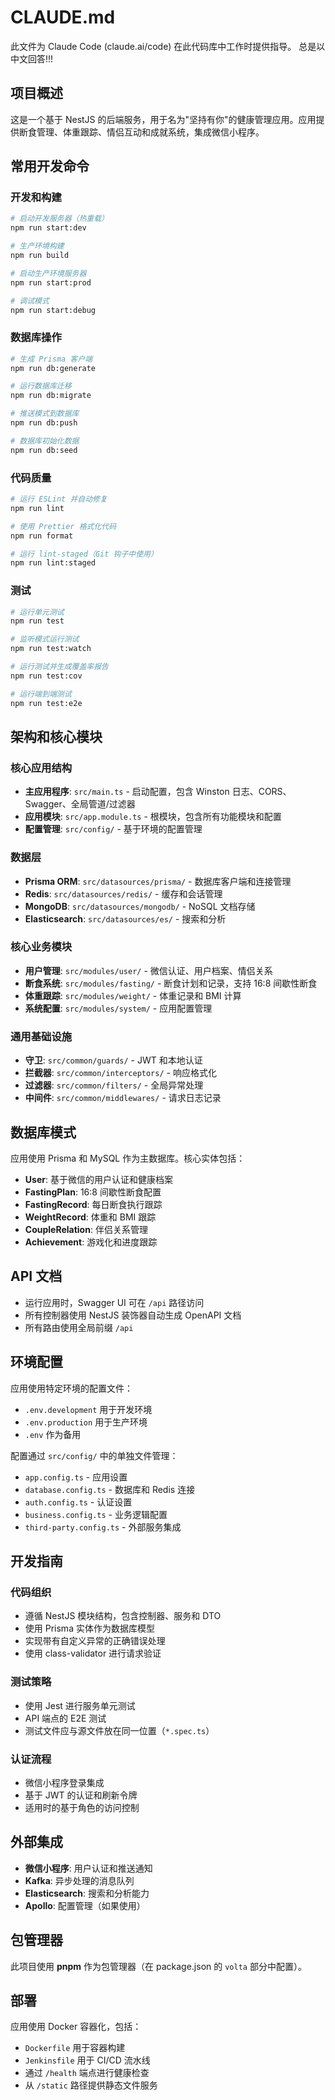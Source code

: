 # CLAUDE.md

此文件为 Claude Code (claude.ai/code) 在此代码库中工作时提供指导。
总是以中文回答!!!

## 项目概述

这是一个基于 NestJS 的后端服务，用于名为"坚持有你"的健康管理应用。应用提供断食管理、体重跟踪、情侣互动和成就系统，集成微信小程序。

## 常用开发命令

### 开发和构建

```bash
# 启动开发服务器（热重载）
npm run start:dev

# 生产环境构建
npm run build

# 启动生产环境服务器
npm run start:prod

# 调试模式
npm run start:debug
```

### 数据库操作

```bash
# 生成 Prisma 客户端
npm run db:generate

# 运行数据库迁移
npm run db:migrate

# 推送模式到数据库
npm run db:push

# 数据库初始化数据
npm run db:seed
```

### 代码质量

```bash
# 运行 ESLint 并自动修复
npm run lint

# 使用 Prettier 格式化代码
npm run format

# 运行 lint-staged（Git 钩子中使用）
npm run lint:staged
```

### 测试

```bash
# 运行单元测试
npm run test

# 监听模式运行测试
npm run test:watch

# 运行测试并生成覆盖率报告
npm run test:cov

# 运行端到端测试
npm run test:e2e
```

## 架构和核心模块

### 核心应用结构

- **主应用程序**: `src/main.ts` - 启动配置，包含 Winston 日志、CORS、Swagger、全局管道/过滤器
- **应用模块**: `src/app.module.ts` - 根模块，包含所有功能模块和配置
- **配置管理**: `src/config/` - 基于环境的配置管理

### 数据层

- **Prisma ORM**: `src/datasources/prisma/` - 数据库客户端和连接管理
- **Redis**: `src/datasources/redis/` - 缓存和会话管理
- **MongoDB**: `src/datasources/mongodb/` - NoSQL 文档存储
- **Elasticsearch**: `src/datasources/es/` - 搜索和分析

### 核心业务模块

- **用户管理**: `src/modules/user/` - 微信认证、用户档案、情侣关系
- **断食系统**: `src/modules/fasting/` - 断食计划和记录，支持 16:8 间歇性断食
- **体重跟踪**: `src/modules/weight/` - 体重记录和 BMI 计算
- **系统配置**: `src/modules/system/` - 应用配置管理

### 通用基础设施

- **守卫**: `src/common/guards/` - JWT 和本地认证
- **拦截器**: `src/common/interceptors/` - 响应格式化
- **过滤器**: `src/common/filters/` - 全局异常处理
- **中间件**: `src/common/middlewares/` - 请求日志记录

## 数据库模式

应用使用 Prisma 和 MySQL 作为主数据库。核心实体包括：

- **User**: 基于微信的用户认证和健康档案
- **FastingPlan**: 16:8 间歇性断食配置
- **FastingRecord**: 每日断食执行跟踪
- **WeightRecord**: 体重和 BMI 跟踪
- **CoupleRelation**: 伴侣关系管理
- **Achievement**: 游戏化和进度跟踪

## API 文档

- 运行应用时，Swagger UI 可在 `/api` 路径访问
- 所有控制器使用 NestJS 装饰器自动生成 OpenAPI 文档
- 所有路由使用全局前缀 `/api`

## 环境配置

应用使用特定环境的配置文件：

- `.env.development` 用于开发环境
- `.env.production` 用于生产环境
- `.env` 作为备用

配置通过 `src/config/` 中的单独文件管理：

- `app.config.ts` - 应用设置
- `database.config.ts` - 数据库和 Redis 连接
- `auth.config.ts` - 认证设置
- `business.config.ts` - 业务逻辑配置
- `third-party.config.ts` - 外部服务集成

## 开发指南

### 代码组织

- 遵循 NestJS 模块结构，包含控制器、服务和 DTO
- 使用 Prisma 实体作为数据库模型
- 实现带有自定义异常的正确错误处理
- 使用 class-validator 进行请求验证

### 测试策略

- 使用 Jest 进行服务单元测试
- API 端点的 E2E 测试
- 测试文件应与源文件放在同一位置（`*.spec.ts`）

### 认证流程

- 微信小程序登录集成
- 基于 JWT 的认证和刷新令牌
- 适用时的基于角色的访问控制

## 外部集成

- **微信小程序**: 用户认证和推送通知
- **Kafka**: 异步处理的消息队列
- **Elasticsearch**: 搜索和分析能力
- **Apollo**: 配置管理（如果使用）

## 包管理器

此项目使用 **pnpm** 作为包管理器（在 package.json 的 `volta` 部分中配置）。

## 部署

应用使用 Docker 容器化，包括：

- `Dockerfile` 用于容器构建
- `Jenkinsfile` 用于 CI/CD 流水线
- 通过 `/health` 端点进行健康检查
- 从 `/static` 路径提供静态文件服务
